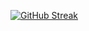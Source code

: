 [![GitHub Streak](https://streak-stats.demolab.com?user=SAI909099&theme=dark&card_width=500)](https://git.io/streak-stats)
